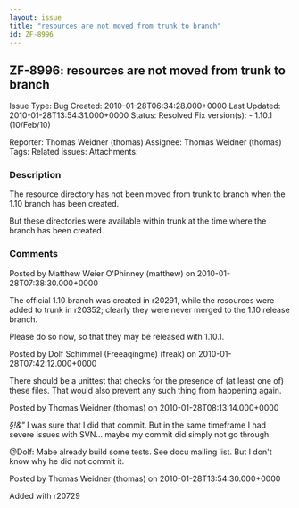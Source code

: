 ```yaml
---
layout: issue
title: "resources are not moved from trunk to branch"
id: ZF-8996
---
```


ZF-8996: resources are not moved from trunk to branch
-----------------------------------------------------

 Issue Type: Bug Created: 2010-01-28T06:34:28.000+0000 Last Updated: 2010-01-28T13:54:31.000+0000 Status: Resolved Fix version(s): - 1.10.1 (10/Feb/10)
 
 Reporter:  Thomas Weidner (thomas)  Assignee:  Thomas Weidner (thomas)  Tags: 
 Related issues: 
 Attachments: 
### Description

The resource directory has not been moved from trunk to branch when the 1.10 branch has been created.

But these directories were available within trunk at the time where the branch has been created.

 

 

### Comments

Posted by Matthew Weier O'Phinney (matthew) on 2010-01-28T07:38:30.000+0000

The official 1.10 branch was created in r20291, while the resources were added to trunk in r20352; clearly they were never merged to the 1.10 release branch.

Please do so now, so that they may be released with 1.10.1.

 

 

Posted by Dolf Schimmel (Freeaqingme) (freak) on 2010-01-28T07:42:12.000+0000

There should be a unittest that checks for the presence of (at least one of) these files. That would also prevent any such thing from happening again.

 

 

Posted by Thomas Weidner (thomas) on 2010-01-28T08:13:14.000+0000

_$%$§!&"_ I was sure that I did that commit. But in the same timeframe I had severe issues with SVN... maybe my commit did simply not go through.

@Dolf: Mabe already build some tests. See docu mailing list. But I don't know why he did not commit it.

 

 

Posted by Thomas Weidner (thomas) on 2010-01-28T13:54:30.000+0000

Added with r20729

 

 